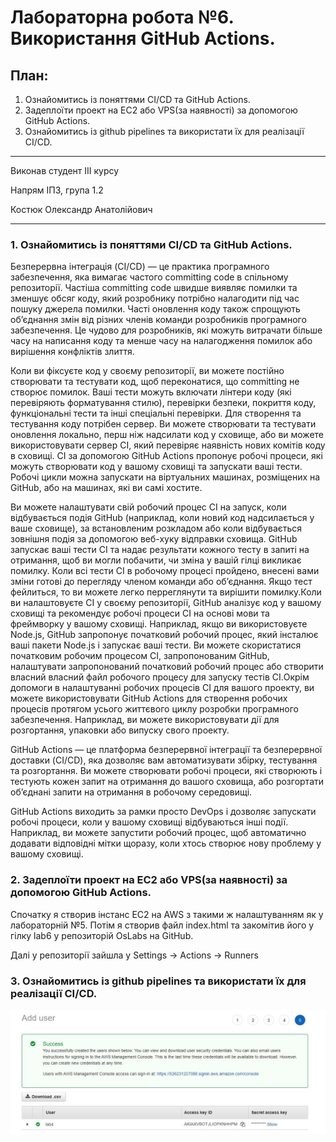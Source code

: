 # Лабораторна робота №6. Використання GitHub Actions.

## План:
 1. Ознайомитись із поняттями CI/CD та GitHub Actions.
 2. Задеплоїти проект на EC2 або VPS(за наявності) за допомогою GitHub Actions.
 3. Ознайомитись із github pipelines та використати їх для реалізації CI/CD.

---
Виконав студент ІІІ курсу

Напрям ІПЗ, група 1.2

Костюк Олександр Анатолійович

---

### 1. Ознайомитись із поняттями CI/CD та GitHub Actions.

Безперервна інтеграція (CI/CD) — це практика програмного забезпечення, яка вимагає частого committing code в спільному репозиторії. Частіша committing code швидше виявляє помилки та зменшує обсяг коду, який розробнику потрібно налагодити під час пошуку джерела помилки. Часті оновлення коду також спрощують об’єднання змін від різних членів команди розробників програмного забезпечення. Це чудово для розробників, які можуть витрачати більше часу на написання коду та менше часу на налагодження помилок або вирішення конфліктів злиття.

Коли ви фіксуєте код у своєму репозиторії, ви можете постійно створювати та тестувати код, щоб переконатися, що committing не створює помилок. Ваші тести можуть включати лінтери коду (які перевіряють форматування стилю), перевірки безпеки, покриття коду, функціональні тести та інші спеціальні перевірки. Для створення та тестування коду потрібен сервер. Ви можете створювати та тестувати оновлення локально, перш ніж надсилати код у сховище, або ви можете використовувати сервер CI, який перевіряє наявність нових комітів коду в сховищі. CI за допомогою GitHub Actions пропонує робочі процеси, які можуть створювати код у вашому сховищі та запускати ваші тести. Робочі цикли можна запускати на віртуальних машинах, розміщених на GitHub, або на машинах, які ви самі хостите.

Ви можете налаштувати свій робочий процес CI на запуск, коли відбувається подія GitHub (наприклад, коли новий код надсилається у ваше сховище), за встановленим розкладом або коли відбувається зовнішня подія за допомогою веб-хуку відправки сховища. GitHub запускає ваші тести CI та надає результати кожного тесту в запиті на отримання, щоб ви могли побачити, чи зміна у вашій гілці викликає помилку. Коли всі тести CI в робочому процесі пройдено, внесені вами зміни готові до перегляду членом команди або об’єднання. Якщо тест фейлиться, то ви можете легко перреглянути та вирішити помилку.Коли ви налаштовуєте CI у своєму репозиторії, GitHub аналізує код у вашому сховищі та рекомендує робочі процеси CI на основі мови та фреймворку у вашому сховищі. Наприклад, якщо ви використовуєте Node.js, GitHub запропонує початковий робочий процес, який інсталює ваші пакети Node.js і запускає ваші тести. Ви можете скористатися початковим робочим процесом CI, запропонованим GitHub, налаштувати запропонований початковий робочий процес або створити власний власний файл робочого процесу для запуску тестів CI.Окрім допомоги в налаштуванні робочих процесів CI для вашого проекту, ви можете використовувати GitHub Actions для створення робочих процесів протягом усього життєвого циклу розробки програмного забезпечення. Наприклад, ви можете використовувати дії для розгортання, упаковки або випуску свого проекту.


GitHub Actions — це платформа безперервної інтеграції та безперервної доставки (CI/CD), яка дозволяє вам автоматизувати збірку, тестування та розгортання. Ви можете створювати робочі процеси, які створюють і тестують кожен запит на отримання до вашого сховища, або розгортати об’єднані запити на отримання в робочому середовищі.

GitHub Actions виходить за рамки просто DevOps і дозволяє запускати робочі процеси, коли у вашому сховищі відбуваються інші події. Наприклад, ви можете запустити робочий процес, щоб автоматично додавати відповідні мітки щоразу, коли хтось створює нову проблему у вашому сховищі.

### 2. Задеплоїти проект на EC2 або VPS(за наявності) за допомогою GitHub Actions.

Спочатку я створив інстанс EC2 на AWS з такими ж налаштуванням як у лабораторній №5. Потім я створив файл index.html та закомітив його у гілку lab6 у репозиторій OsLabs на GitHub.

Далі у репозиторії зайшла у Settings -> Actions -> Runners

### 3. Ознайомитись із github pipelines та використати їх для реалізації CI/CD.


![image](img/1.jpg)

